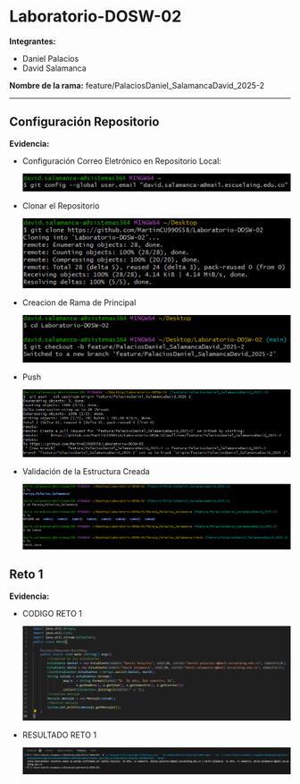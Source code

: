 # Laboratorio-DOSW-02


**Integrantes:**
- Daniel Palacios
- David Salamanca

**Nombre de la rama:** feature/PalaciosDaniel_SalamancaDavid_2025-2

---

## Configuración Repositorio
**Evidencia:**
- Configuración Correo Eletrónico en Repositorio Local:
    
    ![alt text](img/1.png)

- Clonar el Repositorio

    ![alt text](img/2.png)

- Creacion de Rama de Principal

    ![alt text](img/3.png)

- Push

    ![alt text](img/4.png)

- Validación de la Estructura Creada

    ![alt text](img/5.png)

## Reto 1
**Evidencia:**

- CODIGO RETO 1

    ![alt text](img/Codigo1.png)

- RESULTADO RETO 1

    ![alt text](img/Resp1.png)